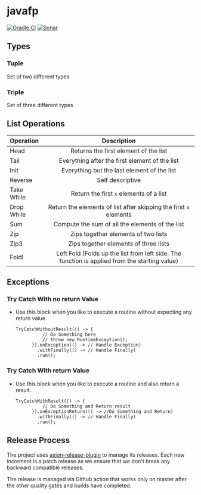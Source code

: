 # javafp
[![Gradle CI](https://github.com/Tyagi-Gaurav/javafp/actions/workflows/gradle.yml/badge.svg)](https://github.com/Tyagi-Gaurav/javafp/actions/workflows/gradle.yml)
[![Sonar](https://github.com/Tyagi-Gaurav/javafp/actions/workflows/sonar.yml/badge.svg)](https://github.com/Tyagi-Gaurav/javafp/actions/workflows/sonar.yml)

## Types
### Tuple
Set of two different types

### Triple
Set of three different types

## List Operations

| Operation     | Description     |  
| :-------------      | :----------:      | 
| Head  | Returns the first element of the list   |
| Tail  | Everything after the first element of the list   |
| Init  | Everything but the last element of the list   |
| Reverse  | Self descriptive   |
| Take While  | Return the first `x` elements of a list  |
| Drop While  | Return the elements of list after skipping the first `x` elements  |
| Sum  | Compute the sum of all the elements of the list  |
| Zip  | Zips together elements of two lists  |
| Zip3  | Zips together elements of three lists  |
| Foldl | Left Fold (Folds up the list from left side. The function is applied from the starting value) |

## Exceptions

### Try Catch With no return Value
* Use this block when you like to execute a routine without expecting any 
return value.
  ```
  TryCatchWithoutResult(() -> {
            // Do Something here
            // throw new RuntimeException();
        }).onException(() -> // Handle Exception)
          .withFinally(() -> // Handle Finally)
          .run();
  ```

### Try Catch With return Value
* Use this block when you like to execute a routine and also return a result.
  ```
  TryCatchWithResult(() -> {
            // Do Something and Return result
        }).onExceptionReturn(() -> //Do Something and Return)
          .withFinally(() -> // Handle Finally)
          .run();
  ```
  
## Release Process

The project uses [axion-release-plugin](https://github.com/allegro/axion-release-plugin) to manage its releases.
Each new increment is a patch release as we ensure that we don't break any backward
compatible releases.

The release is managed via Github action that works only on master after the other
quality gates and builds have completed.
